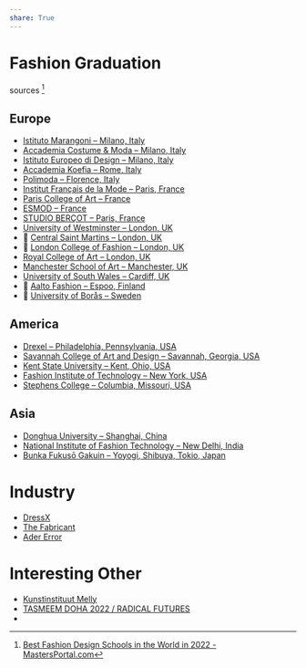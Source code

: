 ```yaml
---
share: True
---
```

# Fashion Graduation
sources [^1]

[^1]: [Best Fashion Design Schools in the World in 2022 - MastersPortal.com](https://www.mastersportal.com/articles/2780/best-fashion-design-schools-in-the-world-in-2022.html)

## Europe
- [Istituto Marangoni – Milano, Italy](Istituto%20Marangoni%20–%20Milano,%20Italy.md)
- [Accademia Costume & Moda – Milano, Italy](Accademia%20Costume%20&%20Moda%20–%20Milano,%20Italy.md)
- [Istituto Europeo di Design – Milano, Italy](Istituto%20Europeo%20di%20Design%20–%20Milano,%20Italy.md)
- [Accademia Koefia – Rome, Italy](Accademia%20Koefia%20–%20Rome,%20Italy.md)
- [Polimoda – Florence, Italy](Polimoda%20–%20Florence,%20Italy.md)
- [Institut Français de la Mode – Paris, France](Institut%20Français%20de%20la%20Mode%20–%20Paris,%20France.md)
- [Paris College of Art – France](Paris%20College%20of%20Art%20–%20France.md)
- [ESMOD – France](ESMOD%20–%20France.md)
- [STUDIO BERÇOT – Paris, France](STUDIO%20BERÇOT%20–%20Paris,%20France.md)
- [University of Westminster – London, UK](University%20of%20Westminster%20–%20London,%20UK.md)
- 🔎 [Central Saint Martins – London, UK](Central%20Saint%20Martins%20–%20London,%20UK.md)
- 🔎 [London College of Fashion – London, UK](London%20College%20of%20Fashion%20–%20London,%20UK.md)
- [Royal College of Art – London, UK](Royal%20College%20of%20Art%20–%20London,%20UK.md)
- [Manchester School of Art – Manchester, UK](Manchester%20School%20of%20Art%20–%20Manchester,%20UK.md)
- [University of South Wales – Cardiff, UK](University%20of%20South%20Wales%20–%20Cardiff,%20UK.md)
- 🔎 [Aalto Fashion – Espoo, Finland](Aalto%20Fashion%20–%20Espoo,%20Finland.md)
- 🔎 [University of Borås – Sweden](University%20of%20Borås%20–%20Sweden.md) 

## America
- [Drexel – Philadelphia, Pennsylvania, USA](Drexel%20–%20Philadelphia,%20USA.md)
- [Savannah College of Art and Design – Savannah, Georgia, USA](Savannah%20College%20of%20Art%20and%20Design%20–%20Savannah,%20Georgia,%20USA.md)
- [Kent State University – Kent, Ohio, USA](Kent%20State%20University%20–%20Kent,%20Ohio,%20USA.md)
- [Fashion Institute of Technology – New York, USA](Fashion%20Institute%20of%20Technology%20–%20New%20York,%20USA.md)
- [Stephens College  – Columbia, Missouri, USA](Stephens%20College%20%20–%20Columbia,%20Missouri,%20USA.md)

## Asia
- [Donghua University – Shanghai, China](Donghua%20University%20–%20Shanghai,%20China.md)
- [National Institute of Fashion Technology – New Delhi, India](National%20Institute%20of%20Fashion%20Technology%20–%20New%20Delhi,%20India.md)
- [Bunka Fukusō Gakuin – Yoyogi, Shibuya, Tokio, Japan](Bunka%20Fukusō%20Gakuin%20–%20Yoyogi,%20Shibuya,%20Tokio,%20Japan.md)

# Industry
- [DressX](DressX.md)
- [The Fabricant](The%20Fabricant.md)
- [Ader Error](Ader%20Error.md)

# Interesting Other
- [Kunstinstituut Melly](https://www.kunstinstituutmelly.nl/en/)
- [TASMEEM DOHA 2022 / RADICAL FUTURES](https://radicalfutures.qatar.vcu.edu/)
-